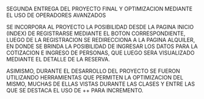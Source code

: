 SEGUNDA ENTREGA DEL PROYECTO FINAL Y OPTIMIZACION MEDIANTE EL USO DE OPERADORES AVANZADOS

SE INCORPORA AL PROYECTO LA POSIBILIDAD DESDE LA PAGINA INICIO (INDEX) DE REGISTRARSE MEDIANTE EL BOTON CORRESPONDIENTE, LUEGO DE LA REGISTRACION SE REDIRECCIONA A LA PAGINA ALQUILER, EN DONDE SE BRINDA LA POSIBILIDAD DE INGRESAR LOS DATOS PARA LA COTIZACION E INGRESO DE PERSONAS, QUE LUEGO SERA VISUALIZADO MEDIANTE EL DETALLE DE LA RESERVA.

ASIMISMO, DURANTE EL DESARROLLO DEL PROYECTO SE FUERON UTILIZANDO HERRAMIENTAS QUE PERMITEN LA OPTIMIZACION DEL MISMO, MUCHAS DE ELLAS VISTAS DURANTE LAS CLASES Y ENTRE LAS QUE SE DESTACA EL USO DE ++ PARA INCREMENTO.